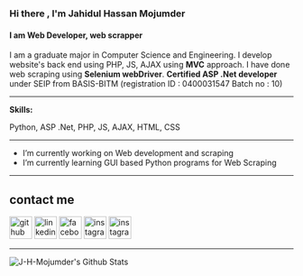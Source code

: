 ### Hi there , I'm Jahidul Hassan Mojumder
#### I am Web Developer, web scrapper
I am a graduate major in Computer Science and Engineering. I develop website's back end using PHP, JS, AJAX using **MVC** approach. I have done web scraping using **Selenium webDriver**. **Certified ASP .Net developer** under SEIP from BASIS-BITM (registration ID : 0400031547 Batch no : 10)

***
**Skills:**

Python, ASP .Net, PHP, JS, AJAX, HTML, CSS

***

- I’m currently working on Web development and scraping 
- I’m currently learning GUI based Python programs for Web Scraping  

***
## contact me
[<img src='https://cdn.jsdelivr.net/npm/simple-icons@3.0.1/icons/github.svg' alt='github' height='40'>](https://github.com/J-H-Mojumder)  [<img src='https://cdn.jsdelivr.net/npm/simple-icons@3.0.1/icons/linkedin.svg' alt='linkedin' height='40'>](https://www.linkedin.com/in/md-jahidul-hassan-mojumder/)  [<img src='https://cdn.jsdelivr.net/npm/simple-icons@3.0.1/icons/facebook.svg' alt='facebook' height='40'>](https://www.facebook.com/Jahidul.H.Mojumder)  [<img src='https://cdn.jsdelivr.net/npm/simple-icons@3.0.1/icons/instagram.svg' alt='instagram' height='40'>](https://www.instagram.com/j.h.masum/) 
[<img src='https://cdn.jsdelivr.net/npm/simple-icons@3.0.1/icons/upwork.svg' alt='instagram' height='40'>](https://www.instagram.com/j.h.masum/) 

***
<img align="left" alt="J-H-Mojumder's Github Stats" src="https://github-readme-stats.vercel.app/api?username=J-H-Mojumder&show_icons=true&hide_border=true&hide=issues,contribs" />
